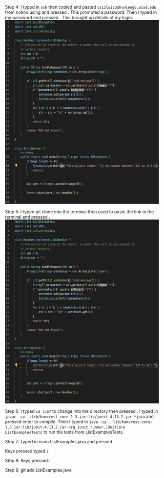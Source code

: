 Step 4: I typed in `ssh` then copied and pasted `cs15lwi23ahv@ieng6.ucsd.edu` from notion using <Command> <V> and pressed <Enter>. This prompted a password. 
Then I typed in my password and pressed <Enter>. This brought up details of my login. 
<img src= "SC3.png" width="600" height="600">

Step 5: I typed git clone into the terminal then used <Command> <V> to paste the link to the terminal and pressed <Enter>.
<img src= "SC3.png" width="600" height="600">

Step 6: I typed `cd lab7` to change into the directory then pressed <Enter>.
I typed in `javac -cp .:lib/hamcrest-core-1.3.jar:lib/junit-4.13.2.jar *java` and pressed enter to compile.
Then I typed in `java -cp .:lib/hamcrest-core-1.3.jar:lib/junit-4.13.2.jar org.junit.runner.JUnitCore ListExamplesTests` to run the tests from ListExamplesTests.

  
Step 7: Typed in nano ListExamples.java and pressed <enter>. 

Keys pressed <down> <down><down><down><down><down><down><down><down><down><down><down><down><down><down><down><down><down><down><down><down><down><down><down><down><down><down><down><down><down><down><down><down><down> <right><right><right><right><right><right><right><right><right><right><right><right><delete> typed `2` <control><o><cntrl><o><enter><cntrl><x>

Step 8: Keys pressed: <Up><Up><Up><enter> <Up><Up><Up><enter>

  
Step 9: git add ListExamples.java
  
